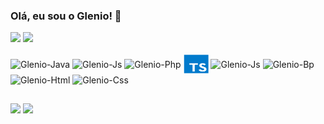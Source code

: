 ### Olá, eu sou o Glenio! 👋

<div>  
    <img height="170em" src="https://github-readme-stats.vercel.app/api?username=glenio-juste&hide=contribs&amp;show_icons=true&amp;theme=dark&amp;include_all_commits=true&amp;count_private=true" style="max-width: 100%;" />    
   <img height="170em" src="https://github-readme-stats.vercel.app/api/top-langs?username=glenio-juste&layout=compact&amp;langs_count=7&amp;theme=dark" /> 
</div>


<!--
<div>
  <a>
    <img height="180em" src="https://github-readme-stats.vercel.app/api?username=glenio-juste&theme=blue-green" />
    <img height="180em" src="https://github-readme-stats.vercel.app/api/top-langs/?username=glenio-juste&theme=blue-green" />    
  </a>
</div>
-->

<!--
<div style="display: inline_block"><br>
  <img src="https://img.shields.io/badge/Spring-6DB33F?style=for-the-badge&logo=spring&logoColor=white" />
  <img src="https://img.shields.io/badge/Java-ED8B00?style=for-the-badge&logo=java&logoColor=white" />
  <img src="https://img.shields.io/badge/Node.js-43853D?style=for-the-badge&logo=node.js&logoColor=white" />
  <img src="https://img.shields.io/badge/Angular-DD0031?style=for-the-badge&logo=angular&logoColor=white" />
  <img src="https://img.shields.io/badge/PHP-777BB4?style=for-the-badge&logo=php&logoColor=white" /> 
  <img src="https://img.shields.io/badge/Bootstrap-563D7C?style=for-the-badge&logo=bootstrap&logoColor=white" />
  <img src="https://img.shields.io/badge/HTML5-E34F26?style=for-the-badge&logo=html5&logoColor=white" />
  <img src="https://img.shields.io/badge/CSS3-1572B6?style=for-the-badge&logo=css3&logoColor=white" />
  <img src="https://img.shields.io/badge/JavaScript-F7DF1E?style=for-the-badge&logo=javascript&logoColor=black" />        
  <img src="https://img.shields.io/badge/jQuery-0769AD?style=for-the-badge&logo=jquery&logoColor=white" />  
  
  <img src="https://img.shields.io/badge/AngularJS-E23237?style=for-the-badge&logo=angularjs&logoColor=white" />
  <img src="https://img.shields.io/badge/React-20232A?style=for-the-badge&logo=react&logoColor=61DAFB" />
  <img src="https://img.shields.io/badge/Netlify-00C7B7?style=for-the-badge&logo=netlify&logoColor=white" /> 
   
</div>
-->

<div style="display: inline_block"><br>
  
  <img align="center" alt="Glenio-Java" height="30" width="30" src="https://cdn.jsdelivr.net/gh/devicons/devicon/icons/spring/spring-original.svg" />
  <img align="center" alt="Glenio-Js" height="30" width="40" src="https://cdn.jsdelivr.net/gh/devicons/devicon/icons/java/java-original.svg" />    
  <img align="center" alt="Glenio-Php" height="30" width="40" src="https://cdn.jsdelivr.net/gh/devicons/devicon/icons/php/php-original.svg" />
  <img align="center" alt="Glenio-Ts" height="30" width="40" src="https://raw.githubusercontent.com/devicons/devicon/master/icons/typescript/typescript-plain.svg">
  <img align="center" alt="Glenio-Js" height="30" width="40" src="https://cdn.jsdelivr.net/gh/devicons/devicon/icons/javascript/javascript-original.svg" />     
  <img align="center" alt="Glenio-Bp" height="30" width="40" src="https://cdn.jsdelivr.net/gh/devicons/devicon/icons/bootstrap/bootstrap-original.svg" />  
  <img align="center" alt="Glenio-Html" height="30" width="40" src="https://cdn.jsdelivr.net/gh/devicons/devicon/icons/html5/html5-original.svg" />  
  <img align="center" alt="Glenio-Css" height="30" width="40" src="https://cdn.jsdelivr.net/gh/devicons/devicon/icons/css3/css3-original.svg" />     
  
  <!--
  <img align="center" alt="Glenio-Aj" height="30" width="40" src="https://cdn.jsdelivr.net/gh/devicons/devicon/icons/angularjs/angularjs-original.svg" />
  <img align="center" alt="Glenio-Jq" height="30" width="40" src="https://cdn.jsdelivr.net/gh/devicons/devicon/icons/jquery/jquery-original.svg" />  
  <img align="center" alt="Glenio-Gradle" height="30" width="40" src="https://cdn.jsdelivr.net/gh/devicons/devicon/icons/gradle/gradle-plain.svg" />  
  <img align="center" alt="Glenio-Docker" height="30" width="40" src="https://cdn.jsdelivr.net/gh/devicons/devicon/icons/docker/docker-original.svg" />
  <img align="center" alt="Glenio-Git" height="30" width="40" src="https://cdn.jsdelivr.net/gh/devicons/devicon/icons/git/git-original.svg" />
  <img align="center" alt="Glenio-Trello" height="30" width="40" src="https://cdn.jsdelivr.net/gh/devicons/devicon/icons/trello/trello-plain.svg" />
  -->
  
</div>

##

<div>
  <a href="https://www.linkedin.com/in/glenio-juste/" target="_blank"><img src="https://img.shields.io/badge/LinkedIn-0077B5?style=for-the-badge&logo=linkedin&logoColor=white"  target="_blank"></a>
  <a href="mailto:glenio.juste@gmail.com" target="_blank"><img src="https://img.shields.io/badge/Gmail-D14836?style=for-the-badge&logo=gmail&logoColor=white"  target="_blank"></a>
</div>
